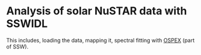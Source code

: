 # Analysis of solar NuSTAR data with SSWIDL

This includes, loading the data, mapping it, spectral fitting with [OSPEX](https://hesperia.gsfc.nasa.gov/ssw/packages/spex/doc/ospex_explanation.htm) (part of SSW).
